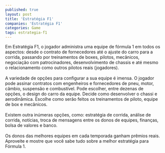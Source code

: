 ```yaml
---
published: true
layout: post
title: 'Estratégia F1'
companies: 'Estratégia F1'
categories: Game
tags: estrategia-f1
---
```

Em Estrat&eacute;gia F1, o jogador administra uma equipe de f&oacute;rmula 1 em todos os aspectos: desde o contrato de fornecedores at&eacute; o ajuste do carro para a corrida, passando por treinamentos de boxes, pilotos, mec&acirc;nicos, negocia&ccedil;&atilde;o com patrocinadores, desenvolvimento de chassis e at&eacute; mesmo o relacionamento como outros pilotos reais (jogadores).<br /><br />A variedade de op&ccedil;&otilde;es para configurar a sua equipe &eacute; imensa. O jogador pode assinar contratos com engenheiros e fornecedores de pneu, motor, c&acirc;mbio, suspens&atilde;o e combust&iacute;vel. Pode escolher, entre dezenas de op&ccedil;&otilde;es, o design do carro da equipe. Decide como desenvolver o chassi e aerodin&acirc;mica. Escolhe como ser&atilde;o feitos os treinamentos de piloto, equipe de box e mec&acirc;nicos.<br /><br />Existem outra in&uacute;meras op&ccedil;&otilde;es, como: estrat&eacute;gia de corrida, an&aacute;lise de corrida, not&iacute;cias, troca de mensagens entre os  donos de equipes, finan&ccedil;as, bolsa de valores e banco.<br /><br />Os donos das melhores equipes em cada temporada ganham pr&ecirc;mios reais. Aproveite e mostre que voc&ecirc; sabe tudo sobre a melhor estrat&eacute;gia para F&oacute;rmula 1.